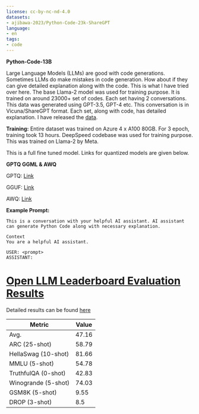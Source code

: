 ```yaml
---
license: cc-by-nc-nd-4.0
datasets:
- ajibawa-2023/Python-Code-23k-ShareGPT
language:
- en
tags:
- code
---
```


**Python-Code-13B**

Large Language Models (LLMs) are good with code generations. Sometimes LLMs do make mistakes in code generation. How about if they can give detailed explanation along with the code.
This is what I have tried over here. The base Llama-2 model was used for training purpose. It is trained on around 23000+ set of codes. Each set having 2 conversations.
This data was generated using GPT-3.5, GPT-4 etc. This conversation is in Vicuna/ShareGPT format. Each set, along with code, has detailed explanation. 
I have released the [data](https://huggingface.co/datasets/ajibawa-2023/Python-Code-23k-ShareGPT).

**Training:**
Entire dataset was trained on Azure 4 x A100 80GB. For 3 epoch, training took 13 hours. DeepSpeed codebase was used for training purpose. This was trained on Llama-2 by Meta.

This is a full fine tuned model. Links for quantized models are given below.


**GPTQ GGML & AWQ**

GPTQ: [Link](https://huggingface.co/TheBloke/Python-Code-13B-GPTQ)

GGUF: [Link](https://huggingface.co/TheBloke/Python-Code-13B-GGUF)

AWQ: [Link](https://huggingface.co/TheBloke/Python-Code-13B-AWQ)


**Example Prompt:**
```
This is a conversation with your helpful AI assistant. AI assistant can generate Python Code along with necessary explanation.

Context
You are a helpful AI assistant.

USER: <prompt>
ASSISTANT:
```
# [Open LLM Leaderboard Evaluation Results](https://huggingface.co/spaces/HuggingFaceH4/open_llm_leaderboard)
Detailed results can be found [here](https://huggingface.co/datasets/open-llm-leaderboard/details_ajibawa-2023__Python-Code-13B)

| Metric                | Value                     |
|-----------------------|---------------------------|
| Avg.                  | 47.16   |
| ARC (25-shot)         | 58.79          |
| HellaSwag (10-shot)   | 81.66    |
| MMLU (5-shot)         | 54.78         |
| TruthfulQA (0-shot)   | 42.83   |
| Winogrande (5-shot)   | 74.03   |
| GSM8K (5-shot)        | 9.55        |
| DROP (3-shot)         | 8.5         |
